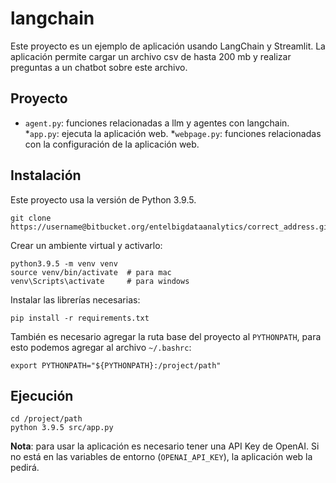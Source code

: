 # langchain

Este proyecto es un ejemplo de aplicación usando LangChain y Streamlit.
La aplicación permite cargar un archivo csv de hasta 200 mb y realizar preguntas
a un chatbot sobre este archivo.

## Proyecto

* `agent.py`: funciones relacionadas a llm y agentes con langchain.
*`app.py`: ejecuta la aplicación web.
*`webpage.py`: funciones relacionadas con la configuración de la aplicación web.

## Instalación

Este proyecto usa la versión de Python 3.9.5.

```
git clone https://username@bitbucket.org/entelbigdataanalytics/correct_address.git
```

Crear un ambiente virtual y activarlo:

```
python3.9.5 -m venv venv
source venv/bin/activate  # para mac
venv\Scripts\activate     # para windows
```

Instalar las librerías necesarias:

```
pip install -r requirements.txt
```

También es necesario agregar la ruta base del proyecto al `PYTHONPATH`, para
esto podemos agregar al archivo `~/.bashrc`:

```
export PYTHONPATH="${PYTHONPATH}:/project/path"
```

## Ejecución

```
cd /project/path
python 3.9.5 src/app.py
```

**Nota**: para usar la aplicación es necesario tener una API Key de OpenAI. Si
no está en las variables de entorno (`OPENAI_API_KEY`), la aplicación web la
pedirá.

